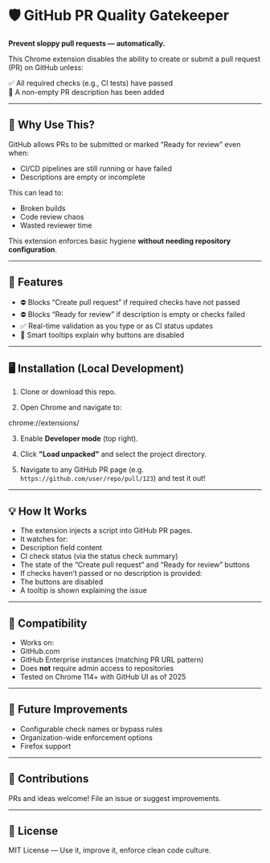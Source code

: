 # 🛡️ GitHub PR Quality Gatekeeper

**Prevent sloppy pull requests — automatically.**

This Chrome extension disables the ability to create or submit a pull request (PR) on GitHub unless:

✅ All required checks (e.g., CI tests) have passed  
📝 A non-empty PR description has been added

---

## 🚀 Why Use This?

GitHub allows PRs to be submitted or marked “Ready for review” even when:
- CI/CD pipelines are still running or have failed
- Descriptions are empty or incomplete

This can lead to:
- Broken builds
- Code review chaos
- Wasted reviewer time

This extension enforces basic hygiene **without needing repository configuration**.

---

## 🔧 Features

- ⛔ Blocks “Create pull request” if required checks have not passed
- ⛔ Blocks “Ready for review” if description is empty or checks failed
- ✅ Real-time validation as you type or as CI status updates
- 🧠 Smart tooltips explain why buttons are disabled

---

## 🖥️ Installation (Local Development)

1. Clone or download this repo.

2. Open Chrome and navigate to:

chrome://extensions/


3. Enable **Developer mode** (top right).

4. Click **"Load unpacked"** and select the project directory.

5. Navigate to any GitHub PR page (e.g. `https://github.com/user/repo/pull/123`) and test it out!

---

## 💡 How It Works

- The extension injects a script into GitHub PR pages.
- It watches for:
- Description field content
- CI check status (via the status check summary)
- The state of the “Create pull request” and “Ready for review” buttons
- If checks haven’t passed or no description is provided:
- The buttons are disabled
- A tooltip is shown explaining the issue

---

## 🧩 Compatibility

- Works on:
- GitHub.com
- GitHub Enterprise instances (matching PR URL pattern)
- Does **not** require admin access to repositories
- Tested on Chrome 114+ with GitHub UI as of 2025

---

## 📌 Future Improvements

- Configurable check names or bypass rules
- Organization-wide enforcement options
- Firefox support

---

## 🤝 Contributions

PRs and ideas welcome! File an issue or suggest improvements.

---

## 📝 License

MIT License — Use it, improve it, enforce clean code culture.

